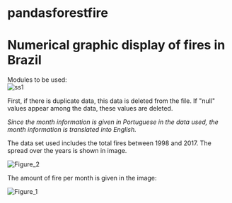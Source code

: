 # pandasforestfire
# Numerical graphic display of fires in Brazil


Modules to be used:  
![ss1](https://user-images.githubusercontent.com/63981707/147387213-abfb9fe7-e966-4d5c-ad55-236859ee3ac9.PNG)


First, if there is duplicate data, this data is deleted from the file. If "null" values appear among the data, these values are deleted.

*Since the month information is given in Portuguese in the data used, the month information is translated into English.*

The data set used includes the total fires between 1998 and 2017. The spread over the years is shown in image.

![Figure_2](https://user-images.githubusercontent.com/63981707/147387492-b9a9c30f-8c6b-4034-afd8-8d9d18408403.png)


The amount of fire per month is given in the image: 

![Figure_1](https://user-images.githubusercontent.com/63981707/147387432-580a72bb-26f2-4b9f-9a9a-752c9aa5c0dd.png)
                                        

